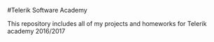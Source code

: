 #Telerik Software Academy

This repository includes all of my projects and homeworks for Telerik academy 2016/2017
